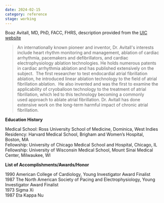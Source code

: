 ```yaml
---
date: 2024-02-15
category: reference
stage: working
---
```


Boaz Avitall, MD, PhD, FACC, FHRS, description provided from the [UIC website](https://hospital.uillinois.edu/find-a-doctor/boaz-avitall)

> An internationally known pioneer and inventor, Dr. Avitall's interests include heart rhythm monitoring and management, ablation of cardiac arrhythmia, pacemakers and defibrillators, and cardiac electrophysiology ablation technologies. He holds numerous patents in cardiac arrhythmia ablation and has published extensively on the subject.  The first researcher to test endocardial atrial fibrillation ablation, he introduced linear ablation technology to the field of atrial fibrillation ablation.  He also invented and was the first to examine the applicability of cryoballoon technology to the treatment of atrial fibrillation, which led to this technology becoming a commonly used approach to ablate atrial fibrillation. Dr. Avitall has done extensive work on the long-term harmful impact of chronic atrial fibrillation.

**Education History**

Medical School: Ross University School of Medicine, Dominica, West Indies  
Residency: Harvard Medical School, Brigham and Women’s Hospital, Boston, MA  
Fellowship: University of Chicago Medical School and Hospital, Chicago, IL  
Fellowship: University of Wisconsin Medical School, Mount Sinai Medical Center, Milwaukee, WI

**List of Accomplishments/Awards/Honor** 

1990 American College of Cardiology, Young Investigator Award Finalist  
1987 The North American Society of Pacing and Electrophysiology, Young Investigator Award Finalist  
1973 Sigma Xi  
1987 Eta Kappa Nu